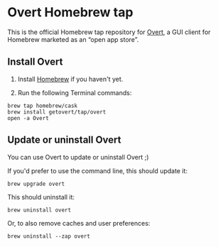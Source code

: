 # Overt Homebrew tap

This is the official Homebrew tap repository for [Overt](https://github.com/GetOvert/Overt), a GUI client for Homebrew marketed as an “open app store”.

## Install Overt

1. Install [Homebrew](https://brew.sh) if you haven't yet.

2. Run the following Terminal commands:

  ```
  brew tap homebrew/cask
  brew install getovert/tap/overt
  open -a Overt
  ```


## Update or uninstall Overt

You can use Overt to update or uninstall Overt ;)

If you'd prefer to use the command line, this should update it:

    brew upgrade overt

This should uninstall it:

    brew uninstall overt

Or, to also remove caches and user preferences:

    brew uninstall --zap overt
